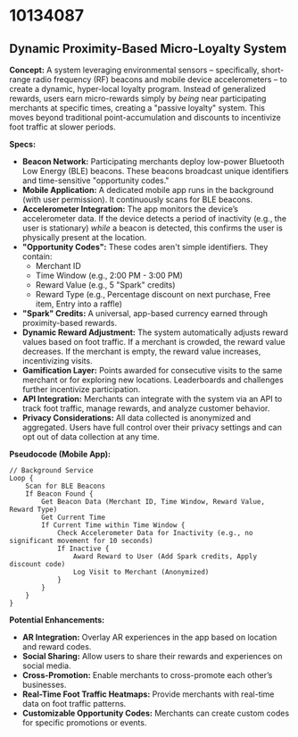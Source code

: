 # 10134087

## Dynamic Proximity-Based Micro-Loyalty System

**Concept:** A system leveraging environmental sensors – specifically, short-range radio frequency (RF) beacons and mobile device accelerometers – to create a dynamic, hyper-local loyalty program. Instead of generalized rewards, users earn micro-rewards simply by *being* near participating merchants at specific times, creating a "passive loyalty" system. This moves beyond traditional point-accumulation and discounts to incentivize foot traffic at slower periods.

**Specs:**

*   **Beacon Network:** Participating merchants deploy low-power Bluetooth Low Energy (BLE) beacons. These beacons broadcast unique identifiers and time-sensitive "opportunity codes."
*   **Mobile Application:** A dedicated mobile app runs in the background (with user permission). It continuously scans for BLE beacons.
*   **Accelerometer Integration:** The app monitors the device’s accelerometer data. If the device detects a period of inactivity (e.g., the user is stationary) *while* a beacon is detected, this confirms the user is physically present at the location.
*   **"Opportunity Codes":** These codes aren't simple identifiers. They contain:
    *   Merchant ID
    *   Time Window (e.g., 2:00 PM - 3:00 PM)
    *   Reward Value (e.g., 5 "Spark" credits)
    *   Reward Type (e.g., Percentage discount on next purchase, Free item, Entry into a raffle)
*   **"Spark" Credits:** A universal, app-based currency earned through proximity-based rewards.
*   **Dynamic Reward Adjustment:** The system automatically adjusts reward values based on foot traffic. If a merchant is crowded, the reward value decreases. If the merchant is empty, the reward value increases, incentivizing visits.
*   **Gamification Layer:** Points awarded for consecutive visits to the same merchant or for exploring new locations. Leaderboards and challenges further incentivize participation.
*   **API Integration:** Merchants can integrate with the system via an API to track foot traffic, manage rewards, and analyze customer behavior.
*   **Privacy Considerations:** All data collected is anonymized and aggregated. Users have full control over their privacy settings and can opt out of data collection at any time.

**Pseudocode (Mobile App):**

```
// Background Service
Loop {
    Scan for BLE Beacons
    If Beacon Found {
        Get Beacon Data (Merchant ID, Time Window, Reward Value, Reward Type)
        Get Current Time
        If Current Time within Time Window {
            Check Accelerometer Data for Inactivity (e.g., no significant movement for 10 seconds)
            If Inactive {
                Award Reward to User (Add Spark credits, Apply discount code)
                Log Visit to Merchant (Anonymized)
            }
        }
    }
}
```

**Potential Enhancements:**

*   **AR Integration:** Overlay AR experiences in the app based on location and reward codes.
*   **Social Sharing:** Allow users to share their rewards and experiences on social media.
*   **Cross-Promotion:** Enable merchants to cross-promote each other’s businesses.
*   **Real-Time Foot Traffic Heatmaps:** Provide merchants with real-time data on foot traffic patterns.
*   **Customizable Opportunity Codes:** Merchants can create custom codes for specific promotions or events.